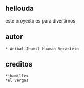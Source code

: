 hellouda
--------

este proyecto es para divertirnos

autor
------
    * Anibal Jhamil Huaman Verastein

creditos
-----------------
    *jhamillex
    *el vergas